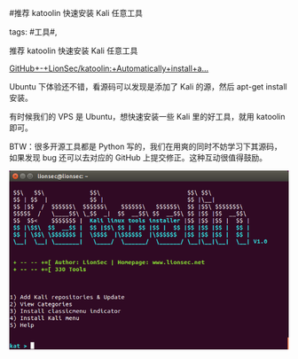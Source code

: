 #推荐 katoolin 快速安装 Kali 任意工具

tags: #工具#, 

推荐 katoolin 快速安装 Kali 任意工具

[GitHub+-+LionSec/katoolin:+Automatically+install+a...](https://github.com/LionSec/katoolin) 

Ubuntu 下体验还不错，看源码可以发现是添加了 Kali 的源，然后 apt-get install 安装。

有时候我们的 VPS 是 Ubuntu，想快速安装一些 Kali 里的好工具，就用 katoolin 即可。

BTW：很多开源工具都是 Python 写的，我们在用爽的同时不妨学习下其源码，如果发现 bug 还可以去对应的 GitHub 上提交修正。这种互动很值得鼓励。

![image_51284884114544](/assets/51284884114544.jpeg)

[comment]: <> (topic_id:48411821422548)

[comment]: <> (create_time:2017-06-18T01:02:17.452+0800)

[comment]: <> (topic_type:talk)

[comment]: <> (owner:781244882_余弦)

